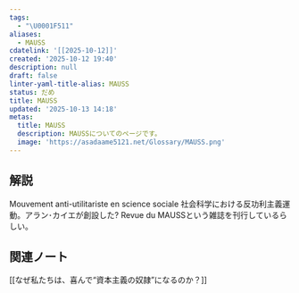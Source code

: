 ```yaml
---
tags:
  - "\U0001F511"
aliases:
  - MAUSS
cdatelink: '[[2025-10-12]]'
created: '2025-10-12 19:40'
description: null
draft: false
linter-yaml-title-alias: MAUSS
status: だめ
title: MAUSS
updated: '2025-10-13 14:18'
metas:
  title: MAUSS
  description: MAUSSについてのページです。
  image: 'https://asadaame5121.net/Glossary/MAUSS.png'
---
```

## 解説
Mouvement anti-utilitariste en science sociale
社会科学における反功利主義運動。アラン･カイエが創設した?
Revue du MAUSSという雑誌を刊行しているらしい。
## 関連ノート
[[なぜ私たちは、喜んで“資本主義の奴隷”になるのか？]]
